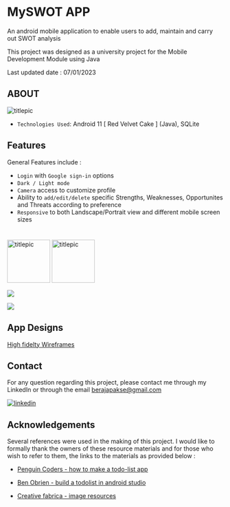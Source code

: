 
# MySWOT APP

An android mobile application to enable users to add, maintain and carry out SWOT analysis 

This project was designed as a university project for the Mobile Development Module using Java

Last updated date : 07/01/2023
## ABOUT
<img scr="https://github.com/flash-newton/swot-app-flashnewton/assets/118200707/b83546a8-7002-409c-8c67-d1b0a3b42fac" alt="titlepic" align="center" />

- `Technologies Used`: Android 11 [ Red Velvet Cake ] (Java), SQLite

## Features
General Features include :
 - `Login` with `Google sign-in` options
 - `Dark / Light mode`
 - `Camera` access to customize profile
 - Ability to `add/edit/delete` specific Strengths, Weaknesses, Opportunites and Threats according to preference
 - `Responsive` to both Landscape/Portrait view and different mobile screen sizes   
#

<img scr="(https://github.com/flash-newton/swot-app-flashnewton/assets/118200707/aceb49ca-f9d3-4f34-8bdd-99a01f9f4c54" alt="titlepic" width="100px"  />
<img scr="https://github.com/flash-newton/swot-app-flashnewton/assets/118200707/d66251c4-6cd6-4886-89a4-6c331eb982d3.gif" alt="titlepic" width="100px"  />

![](https://github.com/flash-newton/swot-app-flashnewton/assets/118200707/39d08e68-b64e-4e57-981b-f08f736257ff)

![](https://github.com/flash-newton/swot-app-flashnewton/assets/118200707/af685bcf-8dc9-4705-90e3-e044a379d2a7)






## App Designs
[High fidelty Wireframes](https://www.figma.com/file/pA8WJDWeyiIc4y7MGWxZg3/swot?type=design&node-id=0%3A1&mode=design&t=pe0YYUn52Wln3vck-1)


## Contact

For any question regarding this project, please contact me through my LinkedIn or through the email berajapakse@gmail.com

[![linkedin](https://img.shields.io/badge/linkedin-0A66C2?style=for-the-badge&logo=linkedin&logoColor=white)]([https://www.linkedin.com/in/bimalrajapakse/](https://www.linkedin.com/in/bimalrajapakse/))


## Acknowledgements

Several references were used in the making of this project. I would like to formally thank the owners of these resource materials and for those who wish to refer to them, the links to the materials as provided below :

 - [Penguin Coders - how to make a todo-list app](https://www.youtube.com/watch?v=7u5_NNrbQos&list=PLzEWSvaHx_Z2MeyGNQeUCEktmnJBp8136)

 - [Ben Obrien - build a todolist in android studio](https://www.youtube.com/watch?v=i9mkAoZ8FNk)

  - [Creative fabrica - image resources](https://www.creativefabrica.com/product/swot-analysis-flat-vector-landing-page)


